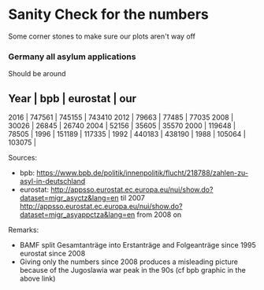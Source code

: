 # Sanity Check for the numbers
Some corner stones to make sure our plots aren't way off

###  Germany all asylum applications
Should be around 

Year | bpb | eurostat | our
-----------------------
2016 | 747561  | 745155 | 743410
2012 |  79663  | 77485 | 77035
2008 |  30026  | 26845 | 26740
2004 | 52156   | 35605 | 35570 
2000 | 119648  | 78505 | 
1996 | 151189  | 117335 |
1992 | 440183  | 438190 | 
1988 | 105064  | 103075 | 


Sources: 
- bpb: https://www.bpb.de/politik/innenpolitik/flucht/218788/zahlen-zu-asyl-in-deutschland
- eurostat: http://appsso.eurostat.ec.europa.eu/nui/show.do?dataset=migr_asyctz&lang=en  til 2007
   http://appsso.eurostat.ec.europa.eu/nui/show.do?dataset=migr_asyappctza&lang=en from 2008 on

Remarks: 
- BAMF split Gesamtanträge into Erstanträge and Folgeanträge since 1995
eurostat since 2008
- Giving only the numbers since 2008 produces a misleading picture because of the Jugoslawia war peak in the 90s (cf bpb graphic in the above link)






